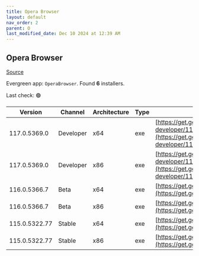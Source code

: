 ```yaml
---
title: Opera Browser
layout: default
nav_order: 2
parent: O
last_modified_date: Dec 10 2024 at 12:39 AM
---
```


## Opera Browser

[Source](https://www.opera.com/browsers/opera)

Evergreen app: `OperaBrowser`. Found **6** installers.

Last check: 🟢

| Version       | Channel   | Architecture | Type | URI                                                                                                                                                                                                                    |
| ------------- | --------- | ------------ | ---- | ---------------------------------------------------------------------------------------------------------------------------------------------------------------------------------------------------------------------- |
| 117.0.5369.0  | Developer | x64          | exe  | [https://get.geo.opera.com/pub/opera-developer/117.0.5369.0/win/Opera_Developer_117.0.5369.0_Setup_x64.exe](https://get.geo.opera.com/pub/opera-developer/117.0.5369.0/win/Opera_Developer_117.0.5369.0_Setup_x64.exe) |
| 117.0.5369.0  | Developer | x86          | exe  | [https://get.geo.opera.com/pub/opera-developer/117.0.5369.0/win/Opera_Developer_117.0.5369.0_Setup.exe](https://get.geo.opera.com/pub/opera-developer/117.0.5369.0/win/Opera_Developer_117.0.5369.0_Setup.exe)         |
| 116.0.5366.7  | Beta      | x64          | exe  | [https://get.geo.opera.com/pub/opera-beta/116.0.5366.7/win/Opera_beta_116.0.5366.7_Setup_x64.exe](https://get.geo.opera.com/pub/opera-beta/116.0.5366.7/win/Opera_beta_116.0.5366.7_Setup_x64.exe)                     |
| 116.0.5366.7  | Beta      | x86          | exe  | [https://get.geo.opera.com/pub/opera-beta/116.0.5366.7/win/Opera_beta_116.0.5366.7_Setup.exe](https://get.geo.opera.com/pub/opera-beta/116.0.5366.7/win/Opera_beta_116.0.5366.7_Setup.exe)                             |
| 115.0.5322.77 | Stable    | x64          | exe  | [https://get.geo.opera.com/pub/opera/desktop/115.0.5322.77/win/Opera_115.0.5322.77_Setup_x64.exe](https://get.geo.opera.com/pub/opera/desktop/115.0.5322.77/win/Opera_115.0.5322.77_Setup_x64.exe)                     |
| 115.0.5322.77 | Stable    | x86          | exe  | [https://get.geo.opera.com/pub/opera/desktop/115.0.5322.77/win/Opera_115.0.5322.77_Setup.exe](https://get.geo.opera.com/pub/opera/desktop/115.0.5322.77/win/Opera_115.0.5322.77_Setup.exe)                             |
